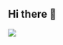 ## Hi there 👋

<!--
**neruneru-tigaku/neruneru-tigaku** is a ✨ _special_ ✨ repository because its `README.md` (this file) appears on your GitHub profile.

Here are some ideas to get you started:

- 🔭 I’m currently working on ...
- 🌱 I’m currently learning ...
- 👯 I’m looking to collaborate on ...
- 🤔 I’m looking for help with ...
- 💬 Ask me about ...
- 📫 How to reach me: ...
- 😄 Pronouns: ...
- ⚡ Fun fact: ...
-->


[![](https://github-readme-streak-stats.herokuapp.com/?user=neruneru-tigaku&theme=highcontrast)](https://github-readme-streak-stats.herokuapp.com/?user=neruneru-tigaku&theme=highcontrast)

